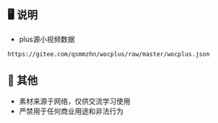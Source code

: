 ## 🖥 说明
- plus源小视频数据
```base
https://gitee.com/qsmmzhn/wocplus/raw/master/wocplus.json
```


## 🌈 其他
- 素材来源于网络，仅供交流学习使用
- 严禁用于任何商业用途和非法行为
